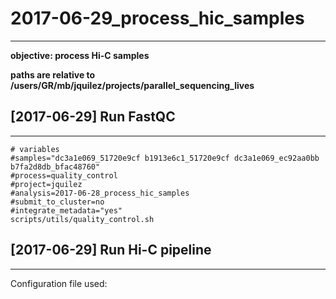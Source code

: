 # 2017-06-29_process_hic_samples
----------------------------------------------------------------------------------------------------

**objective: process Hi-C samples**

**paths are relative to /users/GR/mb/jquilez/projects/parallel_sequencing_lives**



## [2017-06-29] Run FastQC
----------------------------------------------------------------------------------------------------

```
# variables
#samples="dc3a1e069_51720e9cf b1913e6c1_51720e9cf dc3a1e069_ec92aa0bb b7fa2d8db_bfac48760"
#process=quality_control
#project=jquilez
#analysis=2017-06-28_process_hic_samples
#submit_to_cluster=no
#integrate_metadata="yes"
scripts/utils/quality_control.sh
```



## [2017-06-29] Run Hi-C pipeline
----------------------------------------------------------------------------------------------------

Configuration file used:
```


